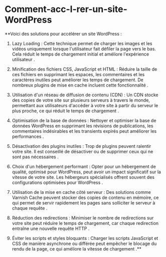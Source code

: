 # Comment-acc-l-rer-un-site-WordPress
**Voici des solutions pour accélérer un site WordPress :

1. Lazy Loading : Cette technique permet de charger les images et les vidéos uniquement lorsque l'utilisateur fait défiler la page vers le bas. Cela réduit le temps de chargement initial et améliore l'expérience utilisateur .

2. Minification des fichiers CSS, JavaScript et HTML : Réduire la taille de ces fichiers en supprimant les espaces, les commentaires et les caractères inutiles peut améliorer les temps de chargement. De nombreux plugins de mise en cache incluent cette fonctionnalité .

3. Utilisation d'un réseau de diffusion de contenu (CDN) : Un CDN stocke des copies de votre site sur plusieurs serveurs à travers le monde, permettant aux utilisateurs d'accéder à votre site à partir du serveur le plus proche, ce qui réduit le temps de chargement .

4. Optimisation de la base de données : Nettoyer et optimiser la base de données WordPress en supprimant les révisions de publications, les commentaires indésirables et les transients expirés peut améliorer les performances .

5. Désactivation des plugins inutiles : Trop de plugins peuvent ralentir votre site. Il est conseillé de désactiver ou de supprimer ceux qui ne sont pas nécessaires .

6. Choix d'un hébergement performant : Opter pour un hébergement de qualité, optimisé pour WordPress, peut avoir un impact significatif sur la vitesse de votre site. Les hébergeurs spécialisés offrent souvent des configurations optimisées pour WordPress .

7. Utilisation de la mise en cache côté serveur : Des solutions comme Varnish Cache peuvent stocker des copies de contenu en mémoire, ce qui permet de servir rapidement les pages sans solliciter le serveur à chaque requête .

8. Réduction des redirections : Minimiser le nombre de redirections sur votre site peut réduire le temps de chargement, car chaque redirection entraîne une nouvelle requête HTTP .

9. Éviter les scripts et styles bloquants : Charger les scripts JavaScript et CSS de manière asynchrone ou différée peut empêcher le blocage du rendu de la page, ce qui améliore la vitesse de chargement .**
